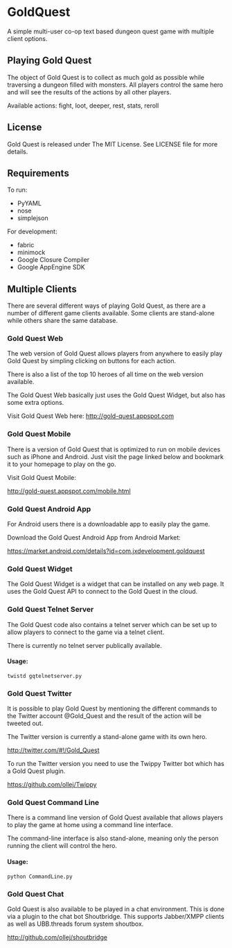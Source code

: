 GoldQuest
=========

A simple multi-user co-op text based dungeon quest game with multiple client options.

Playing Gold Quest
------------------

The object of Gold Quest is to collect as much gold as possible while traversing a dungeon filled with monsters. All players control the same hero and will see the results of the actions by all other players.

Available actions: fight, loot, deeper, rest, stats, reroll

License
-------

Gold Quest is released under The MIT License. See LICENSE file for more details.

Requirements
------------

To run:
 * PyYAML
 * nose
 * simplejson

For development:
 * fabric
 * minimock
 * Google Closure Compiler
 * Google AppEngine SDK

Multiple Clients
----------------

There are several different ways of playing Gold Quest, as there are a number of different game clients available. Some clients are stand-alone while others share the same database.

### Gold Quest Web ###

The web version of Gold Quest allows players from anywhere to easily play Gold Quest by simpling clicking on buttons for each action.

There is also a list of the top 10 heroes of all time on the web version available.

The Gold Quest Web basically just uses the Gold Quest Widget, but also has some extra options.

Visit Gold Quest Web here: http://gold-quest.appspot.com

### Gold Quest Mobile ###
There is a version of Gold Quest that is optimized to run on mobile devices such as iPhone and Android. Just visit the page linked below and bookmark it to your homepage to play on the go.

Visit Gold Quest Mobile:

http://gold-quest.appspot.com/mobile.html

### Gold Quest Android App ###
For Android users there is a downloadable app to easily play the game.

Download the Gold Quest Android App from Android Market:

https://market.android.com/details?id=com.jxdevelopment.goldquest

### Gold Quest Widget ###

The Gold Quest Widget is a widget that can be installed on any web page. It uses the Gold Quest API to connect to the Gold Quest in the cloud.

### Gold Quest Telnet Server ###

The Gold Quest code also contains a telnet server which can be set up to allow players to connect to the game via a telnet client.

There is currently no telnet server publically available.

#### Usage: ####

    twistd gqtelnetserver.py

### Gold Quest Twitter ###

It is possible to play Gold Quest by mentioning the different commands to the Twitter account @Gold_Quest and the result of the action will be tweeted out.

The Twitter version is currently a stand-alone game with its own hero.

http://twitter.com/#!/Gold_Quest

To run the Twitter version you need to use the Twippy Twitter bot which has a Gold Quest plugin.

https://github.com/ollej/Twippy

### Gold Quest Command Line ###

There is a command line version of Gold Quest available that allows players to play the game at home using a command line interface.

The command-line interface is also stand-alone, meaning only the person running the client will control the hero.

#### Usage: ####

    python CommandLine.py

### Gold Quest Chat ###

Gold Quest is also available to be played in a chat environment. This is done via a plugin to the chat bot Shoutbridge. This supports Jabber/XMPP clients as well as UBB.threads forum system shoutbox.

http://github.com/ollej/shoutbridge

